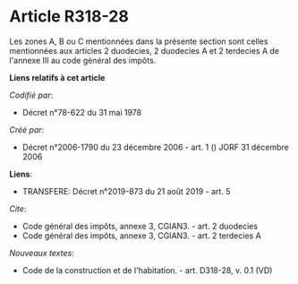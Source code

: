 # Article R318-28

Les zones A, B ou C mentionnées dans la présente section sont celles mentionnées aux articles 2 duodecies, 2 duodecies A et 2
terdecies A de l'annexe III au code général des impôts.

**Liens relatifs à cet article**

_Codifié par_:

  - Décret n°78-622 du 31 mai 1978

_Créé par_:

  - Décret n°2006-1790 du 23 décembre 2006 - art. 1 () JORF 31 décembre 2006

**Liens**:

  - TRANSFERE: Décret n°2019-873 du 21 août 2019 - art. 5

_Cite_:

  - Code général des impôts, annexe 3, CGIAN3. - art. 2 duodecies
  - Code général des impôts, annexe 3, CGIAN3. - art. 2 terdecies A

_Nouveaux textes_:

  - Code de la construction et de l'habitation. - art. D318-28, v. 0.1 (VD)
